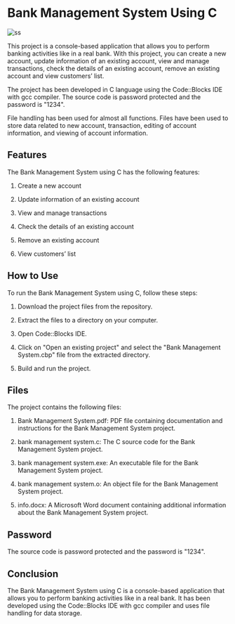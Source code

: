 # Bank Management System Using C

![ss](https://user-images.githubusercontent.com/93007427/154793792-72f134f9-464e-4586-a93f-fc4c115afe8f.jpg)


This project is a console-based application that allows you to perform banking activities like in a real bank. With this project, you can create a new account, update information of an existing account, view and manage transactions, check the details of an existing account, remove an existing account and view customers’ list.

The project has been developed in C language using the Code::Blocks IDE with gcc compiler. The source code is password protected and the password is "1234".

File handling has been used for almost all functions. Files have been used to store data related to new account, transaction, editing of account information, and viewing of account information.



## Features
The Bank Management System using C has the following features:

1. Create a new account

2. Update information of an existing account

3. View and manage transactions

4. Check the details of an existing account

5. Remove an existing account

6. View customers’ list



## How to Use
To run the Bank Management System using C, follow these steps:

1. Download the project files from the repository.

2. Extract the files to a directory on your computer.

3. Open Code::Blocks IDE.

4. Click on "Open an existing project" and select the "Bank Management System.cbp" file from the extracted directory.

5. Build and run the project.



## Files
The project contains the following files:

1. Bank Management System.pdf: PDF file containing documentation and instructions for the Bank Management System project.

2. bank management system.c: The C source code for the Bank Management System project.

3. bank management system.exe: An executable file for the Bank Management System project.

4. bank management system.o: An object file for the Bank Management System project.

5. info.docx: A Microsoft Word document containing additional information about the Bank Management System project.



## Password
The source code is password protected and the password is "1234".

## Conclusion
The Bank Management System using C is a console-based application that allows you to perform banking activities like in a real bank. It has been developed using the Code::Blocks IDE with gcc compiler and uses file handling for data storage.
